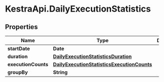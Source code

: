 # KestraApi.DailyExecutionStatistics

## Properties

Name | Type | Description | Notes
------------ | ------------- | ------------- | -------------
**startDate** | **Date** |  | 
**duration** | [**DailyExecutionStatisticsDuration**](DailyExecutionStatisticsDuration.md) |  | 
**executionCounts** | [**DailyExecutionStatisticsExecutionCounts**](DailyExecutionStatisticsExecutionCounts.md) |  | [optional] 
**groupBy** | **String** |  | [optional] 


